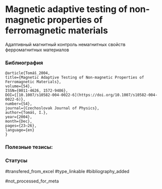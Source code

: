 # Magnetic adaptive testing of non-magnetic properties of ferromagnetic materials

Адаптивный магнитный контроль немагнитных свойств ферромагнитных материалов

### Библиография
```
@article{Tomáš_2004,
title={Magnetic Adaptive Testing of Non-magnetic Properties of Ferromagnetic Materials},
volume={54},
ISSN={0011-4626, 1572-9486},
DOI={[10.1007/s10582-004-0022-6](https://doi.org/10.1007/s10582-004-0022-6)},
number={S4},
journal={Czechoslovak Journal of Physics},
author={Tomáš, I.},
year={2004},
month={Dec},
pages={23–26},
language={en}
}
```

### Полезные тезисы:

### Статусы
#transfered_from_excel 
#type_linkable
#bibliography_added

#not_processed_for_meta
